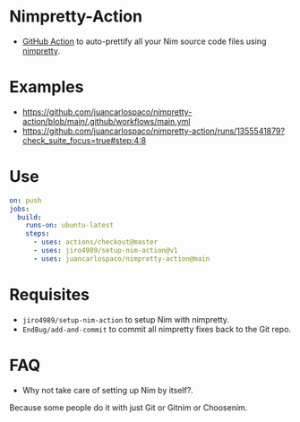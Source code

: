 # Nimpretty-Action

- [GitHub Action](https://github.com/features/actions) to auto-prettify all your Nim source code files using [nimpretty](https://nim-lang.github.io/Nim/tools.html).


# Examples

- https://github.com/juancarlospaco/nimpretty-action/blob/main/.github/workflows/main.yml
- https://github.com/juancarlospaco/nimpretty-action/runs/1355541879?check_suite_focus=true#step:4:8


# Use

```yaml
on: push
jobs:
  build:
    runs-on: ubuntu-latest
    steps:
      - uses: actions/checkout@master
      - uses: jiro4989/setup-nim-action@v1
      - uses: juancarlospaco/nimpretty-action@main
```


# Requisites

- `jiro4989/setup-nim-action` to setup Nim with nimpretty.
- `EndBug/add-and-commit` to commit all nimpretty fixes back to the Git repo.


# FAQ

- Why not take care of setting up Nim by itself?.

Because some people do it with just Git or Gitnim or Choosenim.
